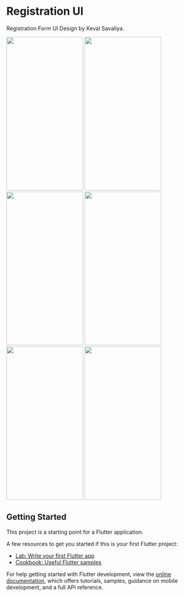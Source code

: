 # Registration UI

Registration Form UI Design by Keval Savaliya.

<img src="https://github.com/SKeval/profilelists/assets/100701924/28fe570a-0fdd-4b1b-b369-be95e2b002f8" data-canonical-src="https://github.com/SKeval/profilelists/assets/100701924/28fe570a-0fdd-4b1b-b369-be95e2b002f8" width="200" height="400" />


<img src="https://github.com/SKeval/profilelists/assets/100701924/7162e8d7-a3a1-473d-9e1d-f2764c3d7406" data-canonical-src="https://github.com/SKeval/profilelists/assets/100701924/7162e8d7-a3a1-473d-9e1d-f2764c3d7406" width="200" height="400" />

<img src="https://github.com/SKeval/profilelists/assets/100701924/df106f31-969c-49cf-b6e4-8b2f0ae5b885" data-canonical-src="https://github.com/SKeval/profilelists/assets/100701924/df106f31-969c-49cf-b6e4-8b2f0ae5b885" width="200" height="400" />

<img src="https://github.com/SKeval/profilelists/assets/100701924/0b1802d9-2fa2-40e4-93e6-9a708b0a0137" data-canonical-src="https://github.com/SKeval/profilelists/assets/100701924/0b1802d9-2fa2-40e4-93e6-9a708b0a0137" width="200" height="400" />

<img src="https://github.com/SKeval/profilelists/assets/100701924/a417d453-c0c5-455c-980a-d290b466c4f5" data-canonical-src="https://github.com/SKeval/profilelists/assets/100701924/a417d453-c0c5-455c-980a-d290b466c4f5" width="200" height="400" />

<img src="https://github.com/SKeval/profilelists/assets/100701924/5c04f043-2c1f-45b8-9c3c-683761dc4c34" data-canonical-src="https://github.com/SKeval/profilelists/assets/100701924/5c04f043-2c1f-45b8-9c3c-683761dc4c34" width="200" height="400" />




## Getting Started

This project is a starting point for a Flutter application.

A few resources to get you started if this is your first Flutter project:

- [Lab: Write your first Flutter app](https://docs.flutter.dev/get-started/codelab)
- [Cookbook: Useful Flutter samples](https://docs.flutter.dev/cookbook)

For help getting started with Flutter development, view the
[online documentation](https://docs.flutter.dev/), which offers tutorials,
samples, guidance on mobile development, and a full API reference.
